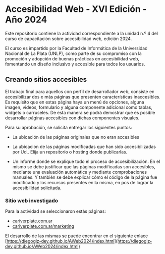 # Accesibilidad Web - XVI Edición - Año 2024

Este repositorio contiene la actividad correspondiente a la unidad n.º 4 del curso de capacitación sobre accesibilidad web, edición 2024.

El curso es impartido por la Facultad de Informática de la Universidad Nacional de La Plata (UNLP), como parte de su compromiso con la promoción y adopción de buenas prácticas en accesibilidad web, fomentando un diseño inclusivo y accesible para todos los usuarios.

## Creando sitios accesibles

El trabajo final para aquellos con perfil de desarrollador web, consiste en accesibilizar dos o más páginas que presenten características inaccesibles. Es requisito que en estas página haya un menú de opciones, alguna imagen, videos, formulario y alguna componente adicional como tablas, widgets o carruseles. De esta manera se podrá demostrar que es posible desarrollar páginas accesibles con dichas componentes visuales.

Para su aprobación, se solicita entregar los siguientes puntos:

-   La ubicación de las páginas originales que no eran accesibles

-   La ubicación de las páginas modificadas que han sido accesibilizadas por Ud.. Elija un repositorio o hosting donde publicarlas.

-   Un informe donde se explique todo el proceso de accesibilización. En el mismo se debe justificar que las páginas modificadas son accesibles, mediante una evaluación automática y mediante comprobaciones manuales. Y también se debe explicar cómo el código de la página fue modificado y los recursos presentes en la misma, en pos de lograr la accesibilidad solicitada.

### Sitio web investigado

Para la actividad se seleccionaron estás páginas:

-   [cariverplate.com.ar](https://www.cariverplate.com.ar/)
-   [cariverplate.com.ar/marketing](https://www.cariverplate.com.ar/marketing)

El desarrollo de las mismas se puede encontrar en el siguiente enlace [https://diegoglz-dev.github.io/AWeb2024/index.html](https://diegoglz-dev.github.io/AWeb2024/index.html)
